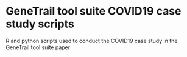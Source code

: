 # GeneTrail tool suite COVID19 case study scripts
R and python scripts used to conduct the COVID19 case study in the GeneTrail tool suite paper
